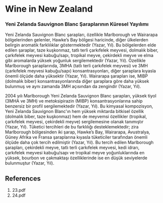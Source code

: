 # Wine in New Zealand

### Yeni Zelanda Sauvignon Blanc Şaraplarının Küresel Yayılımı

Yeni Zelanda Sauvignon Blanc şarapları, özellikle Marlborough ve Wairarapa bölgelerinden gelenler, Hawke’s Bay bölgesi haricinde, diğer ülkelerden belirgin aromatik farklılıklar göstermektedir (Yazar, Yıl). Bu bölgelerden elde edilen şaraplar, taze kuşkonmaz, tatlı terli çarkıfelek meyvesi, dolmalık biber, çarkıfelek meyvesi kabuğu/sapı, tropikal meyve, çekirdekli meyve ve elma gibi aromalarda yüksek yoğunluk sergilemektedir (Yazar, Yıl). Özellikle Marlborough şaraplarında, 3MHA (tatlı terli çarkıfelek meyvesi) ve 3MH (çarkıfelek meyvesi kabuğu/sapı) konsantrasyonları, diğer şaraplara kıyasla önemli ölçüde daha yüksektir (Yazar, Yıl). Wairarapa şarapları ise, MIBP (dolmalık biber) konsantrasyonlarında diğer şaraplara göre daha yüksek bulunmuş ve aynı zamanda 3MH açısından da zengindir (Yazar, Yıl).

2004 yılı Marlborough Yeni Zelanda Sauvignon Blanc şarapları, yüksek tiyol (3MHA ve 3MH) ve metoksipirazin (MIBP) konsantrasyonlarına sahip benzersiz bir profil sergilemektedir (Yazar, Yıl). Bu kimyasal kompozisyon, Yeni Zelanda Sauvignon Blanc'ın hem yüksek miktarda bitkisel özellik (dolmalık biber, taze kuşkonmaz) hem de meyvemsi özellikler (tropikal, çarkıfelek meyvesi, çekirdekli meyve) sergilemesine olanak tanımıştır (Yazar, Yıl). Tüketici tercihleri de bu farklılığı desteklemektedir; zira Marlborough bölgesinden iki şarap, Hawke’s Bay, Wairarapa, Avustralya, Güney Afrika ve Fransa şaraplarına kıyasla tüketiciler tarafından önemli ölçüde daha çok tercih edilmiştir (Yazar, Yıl). Bu tercih edilen Marlborough şarapları, çekirdekli meyve, tatlı terli çarkıfelek meyvesi, kedi idrarı, çarkıfelek meyvesi kabuğu/sapı ve tropikal meyve yoğunluklarında en yüksek, bourbon ve çakmaktaşı özelliklerinde ise en düşük seviyelerde bulunmuştur (Yazar, Yıl).


## References

1. 23.pdf
2. 24.pdf
